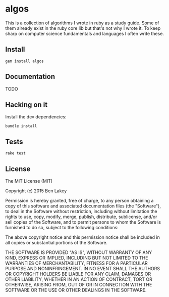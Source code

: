 algos
==============

This is a collection of algorithms I wrote in ruby as a study guide. Some of them already exist in the ruby core lib but that's not why I wrote it. To keep sharp on computer science fundamentals and languages I often write these.

## Install

    gem install algos

## Documentation

TODO

## Hacking on it

Install the dev dependencies:

    bundle install

## Tests

    rake test

## License

The MIT License (MIT)

Copyright (c) 2015 Ben Lakey

Permission is hereby granted, free of charge, to any person obtaining a copy
of this software and associated documentation files (the "Software"), to deal
in the Software without restriction, including without limitation the rights
to use, copy, modify, merge, publish, distribute, sublicense, and/or sell
copies of the Software, and to permit persons to whom the Software is
furnished to do so, subject to the following conditions:

The above copyright notice and this permission notice shall be included in all
copies or substantial portions of the Software.

THE SOFTWARE IS PROVIDED "AS IS", WITHOUT WARRANTY OF ANY KIND, EXPRESS OR
IMPLIED, INCLUDING BUT NOT LIMITED TO THE WARRANTIES OF MERCHANTABILITY,
FITNESS FOR A PARTICULAR PURPOSE AND NONINFRINGEMENT. IN NO EVENT SHALL THE
AUTHORS OR COPYRIGHT HOLDERS BE LIABLE FOR ANY CLAIM, DAMAGES OR OTHER
LIABILITY, WHETHER IN AN ACTION OF CONTRACT, TORT OR OTHERWISE, ARISING FROM,
OUT OF OR IN CONNECTION WITH THE SOFTWARE OR THE USE OR OTHER DEALINGS IN THE
SOFTWARE.

